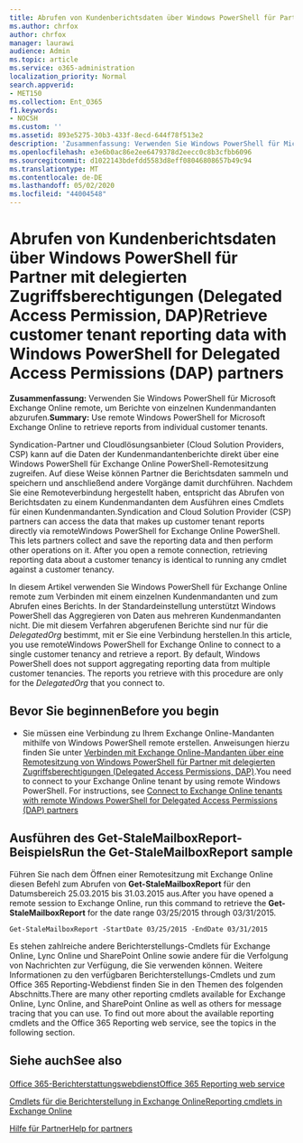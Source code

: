 ```yaml
---
title: Abrufen von Kundenberichtsdaten über Windows PowerShell für Partner mit delegierten Zugriffsberechtigungen (Delegated Access Permission, DAP)
ms.author: chrfox
author: chrfox
manager: laurawi
audience: Admin
ms.topic: article
ms.service: o365-administration
localization_priority: Normal
search.appverid:
- MET150
ms.collection: Ent_O365
f1.keywords:
- NOCSH
ms.custom: ''
ms.assetid: 893e5275-30b3-433f-8ecd-644f78f513e2
description: 'Zusammenfassung: Verwenden Sie Windows PowerShell für Microsoft Exchange Online remote, um Berichte von einzelnen Kundenmandanten abzurufen.'
ms.openlocfilehash: e3e6b0ac86e2ee6479378d2eecc0c8b3cfbb6096
ms.sourcegitcommit: d1022143bdefdd5583d8eff08046808657b49c94
ms.translationtype: MT
ms.contentlocale: de-DE
ms.lasthandoff: 05/02/2020
ms.locfileid: "44004548"
---
```

# <a name="retrieve-customer-tenant-reporting-data-with-windows-powershell-for-delegated-access-permissions-dap-partners"></a><span data-ttu-id="17143-103">Abrufen von Kundenberichtsdaten über Windows PowerShell für Partner mit delegierten Zugriffsberechtigungen (Delegated Access Permission, DAP)</span><span class="sxs-lookup"><span data-stu-id="17143-103">Retrieve customer tenant reporting data with Windows PowerShell for Delegated Access Permissions (DAP) partners</span></span>

 <span data-ttu-id="17143-104">**Zusammenfassung:** Verwenden Sie Windows PowerShell für Microsoft Exchange Online remote, um Berichte von einzelnen Kundenmandanten abzurufen.</span><span class="sxs-lookup"><span data-stu-id="17143-104">**Summary:** Use remote Windows PowerShell for Microsoft Exchange Online to retrieve reports from individual customer tenants.</span></span>
  
<span data-ttu-id="17143-p101">Syndication-Partner und Cloudlösungsanbieter (Cloud Solution Providers, CSP) kann auf die Daten der Kundenmandantenberichte direkt über eine Windows PowerShell für Exchange Online PowerShell-Remotesitzung zugreifen. Auf diese Weise können Partner die Berichtsdaten sammeln und speichern und anschließend andere Vorgänge damit durchführen. Nachdem Sie eine Remoteverbindung hergestellt haben, entspricht das Abrufen von Berichtsdaten zu einem Kundenmandanten dem Ausführen eines Cmdlets für einen Kundenmandanten.</span><span class="sxs-lookup"><span data-stu-id="17143-p101">Syndication and Cloud Solution Provider (CSP) partners can access the data that makes up customer tenant reports directly via remoteWindows PowerShell for Exchange Online PowerShell. This lets partners collect and save the reporting data and then perform other operations on it. After you open a remote connection, retrieving reporting data about a customer tenancy is identical to running any cmdlet against a customer tenancy.</span></span>
  
<span data-ttu-id="17143-p102">In diesem Artikel verwenden Sie Windows PowerShell für Exchange Online remote zum Verbinden mit einem einzelnen Kundenmandanten und zum Abrufen eines Berichts. In der Standardeinstellung unterstützt Windows PowerShell das Aggregieren von Daten aus mehreren Kundenmandanten nicht. Die mit diesem Verfahren abgerufenen Berichte sind nur für die  _DelegatedOrg_ bestimmt, mit er Sie eine Verbindung herstellen.</span><span class="sxs-lookup"><span data-stu-id="17143-p102">In this article, you use remoteWindows PowerShell for Exchange Online to connect to a single customer tenancy and retrieve a report. By default, Windows PowerShell does not support aggregating reporting data from multiple customer tenancies. The reports you retrieve with this procedure are only for the  _DelegatedOrg_ that you connect to.</span></span>
  
 
## <a name="before-you-begin"></a><span data-ttu-id="17143-111">Bevor Sie beginnen</span><span class="sxs-lookup"><span data-stu-id="17143-111">Before you begin</span></span>

- <span data-ttu-id="17143-p103">Sie müssen eine Verbindung zu Ihrem Exchange Online-Mandanten mithilfe von Windows PowerShell remote erstellen. Anweisungen hierzu finden Sie unter [Verbinden mit Exchange Online-Mandanten über eine Remotesitzung von Windows PowerShell für Partner mit delegierten Zugriffsberechtigungen (Delegated Access Permissions, DAP)](connect-to-exchange-online-tenants-with-remote-windows-powershell-for-delegated.md).</span><span class="sxs-lookup"><span data-stu-id="17143-p103">You need to connect to your Exchange Online tenant by using remote Windows PowerShell. For instructions, see [Connect to Exchange Online tenants with remote Windows PowerShell for Delegated Access Permissions (DAP) partners](connect-to-exchange-online-tenants-with-remote-windows-powershell-for-delegated.md)</span></span>
    
## <a name="run-the-get-stalemailboxreport-sample"></a><span data-ttu-id="17143-114">Ausführen des Get-StaleMailboxReport-Beispiels</span><span class="sxs-lookup"><span data-stu-id="17143-114">Run the Get-StaleMailboxReport sample</span></span>

<span data-ttu-id="17143-115">Führen Sie nach dem Öffnen einer Remotesitzung mit Exchange Online diesen Befehl zum Abrufen von **Get-StaleMailboxReport** für den Datumsbereich 25.03.2015 bis 31.03.2015 aus.</span><span class="sxs-lookup"><span data-stu-id="17143-115">After you have opened a remote session to Exchange Online, run this command to retrieve the **Get-StaleMailboxReport** for the date range 03/25/2015 through 03/31/2015.</span></span>
  
```
Get-StaleMailboxReport -StartDate 03/25/2015 -EndDate 03/31/2015
```

<span data-ttu-id="17143-p104">Es stehen zahlreiche andere Berichterstellungs-Cmdlets für Exchange Online, Lync Online und SharePoint Online sowie andere für die Verfolgung von Nachrichten zur Verfügung, die Sie verwenden können. Weitere Informationen zu den verfügbaren Berichterstellungs-Cmdlets und zum Office 365 Reporting-Webdienst finden Sie in den Themen des folgenden Abschnitts.</span><span class="sxs-lookup"><span data-stu-id="17143-p104">There are many other reporting cmdlets available for Exchange Online, Lync Online, and SharePoint Online as well as others for message tracing that you can use. To find out more about the available reporting cmdlets and the Office 365 Reporting web service, see the topics in the following section.</span></span>
  
## <a name="see-also"></a><span data-ttu-id="17143-118">Siehe auch</span><span class="sxs-lookup"><span data-stu-id="17143-118">See also</span></span>

#### 

[<span data-ttu-id="17143-119">Office 365-Berichterstattungswebdienst</span><span class="sxs-lookup"><span data-stu-id="17143-119">Office 365 Reporting web service</span></span>](https://go.microsoft.com/fwlink/p/?LinkId=532777)
  
[<span data-ttu-id="17143-120">Cmdlets für die Berichterstellung in Exchange Online</span><span class="sxs-lookup"><span data-stu-id="17143-120">Reporting cmdlets in Exchange Online</span></span>](https://go.microsoft.com/fwlink/p/?LinkId=526430)
  
[<span data-ttu-id="17143-121">Hilfe für Partner</span><span class="sxs-lookup"><span data-stu-id="17143-121">Help for partners</span></span>](https://go.microsoft.com/fwlink/p/?LinkID=533477)

